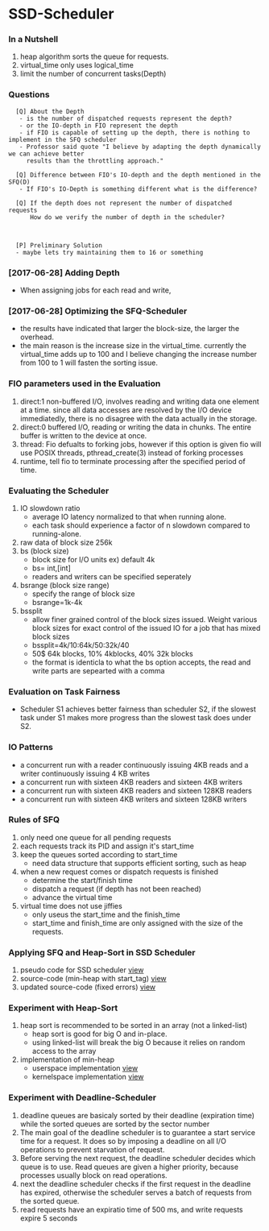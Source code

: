# SSD-Scheduler

### In a Nutshell
1. heap algorithm sorts the queue for requests.
2. virtual_time only uses logical_time
3. limit the number of concurrent tasks(Depth)

### Questions
```
  [Q] About the Depth
   - is the number of dispatched requests represent the depth?
   - or the IO-depth in FIO represent the depth
   - if FIO is capable of setting up the depth, there is nothing to implement in the SFQ scheduler
   - Professor said quote "I believe by adapting the depth dynamically we can achieve better
     results than the throttling approach."

  [Q] Difference between FIO's IO-depth and the depth mentioned in the SFQ(D)
   - If FIO's IO-Depth is something different what is the difference?

  [Q] If the depth does not represent the number of dispatched requests
      How do we verify the number of depth in the scheduler?

  

  [P] Preliminary Solution
  - maybe lets try maintaining them to 16 or something
```


### [2017-06-28] Adding Depth
- When assigning jobs for each read and write,


### [2017-06-28] Optimizing the SFQ-Scheduler
  - the results have indicated that larger the block-size, the larger the overhead.
  - the main reason is the increase size in the virtual_time. currently the virtual_time adds up to 100 and I believe changing the increase number from 100 to 1 will fasten the sorting issue.


### FIO parameters used in the Evaluation
1. direct:1 non-buffered I/O, involves reading and writing data one element at a time. since all data accesses are resolved by the I/O device immediatedly, there is no disagree with the data actually in the storage.
2. direct:0 buffered I/O, reading or writing the data in chunks. The entire buffer is written to the device at once.
3. thread: Fio defualts to forking jobs, however if this option is given fio will use POSIX threads, pthread_create(3) instead of forking processes
4. runtime, tell fio to terminate processing after the specified period of time.


### Evaluating the Scheduler
1. IO slowdown ratio
   - average IO latency normalized to that when running alone.
   - each task should experience a factor of n slowdown compared to running-alone.
2. raw data of block size 256k
3. bs (block size)
   - block size for I/O units ex) default 4k
   - bs= int,[int]
   - readers and writers can be specified seperately    
4. bsrange (block size range)
   - specify the range of block size
   - bsrange=1k-4k
5. bssplit
   - allow finer grained control of the block sizes issued. Weight various block sizes for exact control of the issued IO for a job that has mixed block sizes
   - bssplit=4k/10:64k/50:32k/40
   - 50$ 64k blocks, 10% 4kblocks, 40% 32k blocks
   - the format is identicla to what the bs option accepts, the read and write parts are sepearted with a comma     


### Evaluation on Task Fairness
- Scheduler S1 achieves better fairness than scheduler S2, if the slowest task under S1 makes more progress than the slowest task does under S2.


### IO Patterns
- a concurrent run with a reader continuously issuing 4KB reads and a writer continuously issuing 4 KB writes
- a concurrent run with sixteen 4KB readers and sixteen 4KB writers
- a concurrent run with sixteen 4KB readers and sixteen 128KB readers
- a concurrent run with sixteen 4KB writers and sixteen 128KB writers


### Rules of SFQ
1. only need one queue for all pending requests
2. each requests track its PID and assign it's start_time
3. keep the queues sorted according to start_time
   - need data structure that supports efficient sorting, such as heap
4. when a new request comes or dispatch requests is finished
   - determine the start/finish time
   - dispatch a request (if depth has not been reached)
   - advance the virtual time
5. virtual time does not use jiffies
   - only useus the start_time and the finish_time
   - start_time and finish_time are only assigned with the size of the requests.


### Applying SFQ and Heap-Sort in SSD Scheduler
1. pseudo code for SSD scheduler [view](ssd_scheduler/README.md)
2. source-code (min-heap with start_tag) [view](ssd_scheduler/sfq-sched_6_complete.c)
3. updated source-code (fixed errors) [view](ssd_scheduler/sfq-sched_9_complete.c)


### Experiment with Heap-Sort
1. heap sort is recommended to be sorted in an array (not a linked-list)
   - heap sort is good for big O and in-place.
   - using linked-list will break the big O because it relies on random access to the array
2. implementation of min-heap
   - userspace implementation [view](heap_experiments/min_heap_3.c)
   - kernelspace implementation [view](heap_experiments/min_heap_4.c)

### Experiment with Deadline-Scheduler
1. deadline queues are basicaly sorted by their deadline (expiration time) while the sorted queues are sorted by the sector number
2. The main goal of the deadline scheduler is to guarantee a start service time for a request. It does so by imposing a deadline on all I/O operations to prevent starvation of request.
3. Before serving the next request, the deadline scheduler decides which queue is to use. Read queues are given a higher priority, because processes usually block on read operations.
4. next the deadline scheduler checks if the first request in the deadline has expired, otherwise the scheduler serves a batch of requests from the sorted queue.
5. read requests have an expiratio time of 500 ms, and write requests expire 5 seconds
